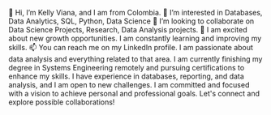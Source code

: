 👋 Hi, I’m Kelly Viana, and I am from Colombia.
👀 I’m interested in Databases, Data Analytics, SQL, Python, Data Science
💞️ I’m looking to collaborate on Data Science Projects, Research, Data Analysis projects.
🌱 I am excited about new growth opportunities. I am constantly learning and improving my skills.
📫 You can reach me on my LinkedIn profile.
I am passionate about data analysis and everything related to that area. I am currently finishing my degree in Systems Engineering remotely and pursuing certifications to enhance my skills.
I have experience in databases, reporting, and data analysis, and I am open to new challenges.
I am committed and focused with a vision to achieve personal and professional goals. Let's connect and explore possible collaborations!
